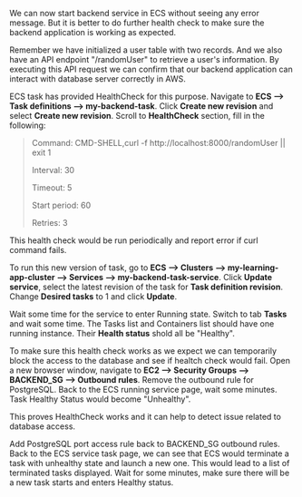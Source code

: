 We can now start backend service in ECS without seeing any error message. But it is better to do further health check to make sure the backend application is working as expected.

Remember we have initialized a user table with two records. And we also have an API endpoint "/randomUser" to retrieve a user's information. By executing this API request we can confirm that our backend application can interact with database server correctly in AWS.

ECS task has provided HealthCheck for this purpose. Navigate to **ECS --> Task definitions --> my-backend-task**. Click **Create new revision** and select **Create new revision**. Scroll to **HealthCheck** section, fill in the following:

>Command: CMD-SHELL,curl -f http://localhost:8000/randomUser || exit 1
>
>Interval: 30
>
>Timeout: 5
>
>Start period: 60
>
>Retries: 3

This health check would be run periodically and report error if curl command fails.

To run this new version of task, go to **ECS --> Clusters --> my-learning-app-cluster --> Services --> my-backend-task-service**. Click **Update service**, select the latest revision of the task for **Task definition revision**. Change **Desired tasks** to 1 and click **Update**.

Wait some time for the service to enter Running state. Switch to tab **Tasks** and wait some time. The Tasks list and Containers list should have one running instance. Their **Health status** shold all be "Healthy".

To make sure this health check works as we expect we can temporarily block the access to the database and see if healtch check would fail. Open a new browser window, navigate to **EC2 --> Security Groups --> BACKEND_SG --> Outbound rules**. Remove the outbound rule for PostgreSQL. Back to the ECS running service page, wait some minutes. Task Healthy Status would become "Unhealthy".

This proves HealthCheck works and it can help to detect issue related to database access.

Add PostgreSQL port access rule back to BACKEND_SG outbound rules. Back to the ECS service task page, we can see that ECS would terminate a task with unhealthy state and launch a new one. This would lead to a list of terminated tasks displayed. Wait for some minutes, make sure there will be a new task starts and enters Healthy status.